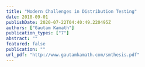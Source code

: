 ```yaml
---
title: "Modern Challenges in Distribution Testing"
date: 2018-09-01
publishDate: 2020-07-22T04:40:49.220495Z
authors: ["Gautam Kamath"]
publication_types: ["7"]
abstract: ""
featured: false
publication: ""
url_pdf: "http://www.gautamkamath.com/smthesis.pdf"
---
```


